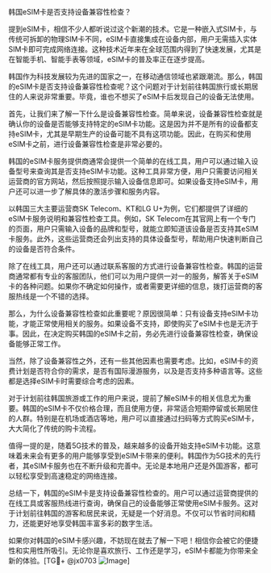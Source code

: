 韩国eSIM卡是否支持设备兼容性检查？

提到eSIM卡，相信不少人都听说过这个新潮的技术。它是一种嵌入式SIM卡，与传统可拆卸的物理SIM卡不同，eSIM卡直接集成在设备内部，用户无需插入实体SIM卡即可完成网络连接。这种技术近年来在全球范围内得到了快速发展，尤其是在智能手机、智能手表等领域，eSIM卡的普及率正在逐步提高。

韩国作为科技发展较为先进的国家之一，在移动通信领域也紧跟潮流。那么，韩国的eSIM卡是否支持设备兼容性检查呢？这个问题对于计划前往韩国旅行或长期居住的人来说非常重要。毕竟，谁也不想买了eSIM卡后发现自己的设备无法使用。

首先，让我们来了解一下什么是设备兼容性检查。简单来说，设备兼容性检查就是确认你的设备是否能够支持特定的eSIM卡功能。这是因为并不是所有的设备都支持eSIM卡，尤其是早期生产的设备可能不具有这项功能。因此，在购买和使用eSIM卡之前，进行设备兼容性检查是非常必要的。

韩国的eSIM卡服务提供商通常会提供一个简单的在线工具，用户可以通过输入设备型号来查询其是否支持eSIM卡功能。这种工具非常方便，用户只需要访问相关运营商的官方网站，然后按照提示输入设备信息即可。如果设备支持eSIM卡，用户还可以进一步了解具体的激活步骤和服务内容。

以韩国三大主要运营商SK Telecom、KT和LG U+为例，它们都提供了详细的eSIM卡服务说明和兼容性检查工具。例如，SK Telecom在其官网上有一个专门的页面，用户只需输入设备的品牌和型号，就能立即知道该设备是否支持其eSIM卡服务。此外，这些运营商还会列出支持的具体设备型号，帮助用户快速判断自己的设备是否符合条件。

除了在线工具，用户还可以通过联系客服的方式进行设备兼容性检查。韩国的运营商通常都有专业的客服团队，他们可以为用户提供一对一的服务，解答关于eSIM卡的各种问题。如果你不确定如何操作，或者需要更详细的信息，拨打运营商的客服热线是一个不错的选择。

那么，为什么设备兼容性检查如此重要呢？原因很简单：只有设备支持eSIM卡功能，才能正常使用相关的服务。如果设备不支持，即使购买了eSIM卡也是无济于事。因此，在决定购买韩国的eSIM卡之前，务必先进行设备兼容性检查，确保设备能够正常工作。

当然，除了设备兼容性之外，还有一些其他因素也需要考虑。比如，eSIM卡的资费计划是否符合你的需求，是否有国际漫游服务，以及是否支持多种语言等。这些都是选择eSIM卡时需要综合考虑的因素。

对于计划前往韩国旅游或工作的用户来说，提前了解eSIM卡的相关信息尤为重要。韩国的eSIM卡不仅价格合理，而且使用方便，非常适合短期停留或长期居住的人群。特别是在机场或酒店等地，用户可以直接通过扫码等方式购买eSIM卡，大大简化了传统的购卡流程。

值得一提的是，随着5G技术的普及，越来越多的设备开始支持eSIM卡功能。这意味着未来会有更多的用户能够享受到eSIM卡带来的便利。韩国作为5G技术的先行者，其eSIM卡服务也在不断升级和完善中。无论是本地用户还是外国游客，都可以轻松享受到高速稳定的网络连接。

总结一下，韩国的eSIM卡是支持设备兼容性检查的。用户可以通过运营商提供的在线工具或客服热线进行查询，确保自己的设备能够正常使用eSIM卡服务。这对于计划前往韩国的游客和居民来说，无疑是一个好消息。不仅可以节省时间和精力，还能更好地享受韩国丰富多彩的数字生活。

如果你对韩国的eSIM卡感兴趣，不妨现在就去了解一下吧！相信你会被它的便捷性和实用性所吸引。无论你是喜欢旅行、工作还是学习，eSIM卡都能为你带来全新的体验。[TG💪+ @jx0703 ![Image](https://github.com/user-attachments/assets/dbca1d08-cadb-493c-b0ec-ad6f7a83f270)]